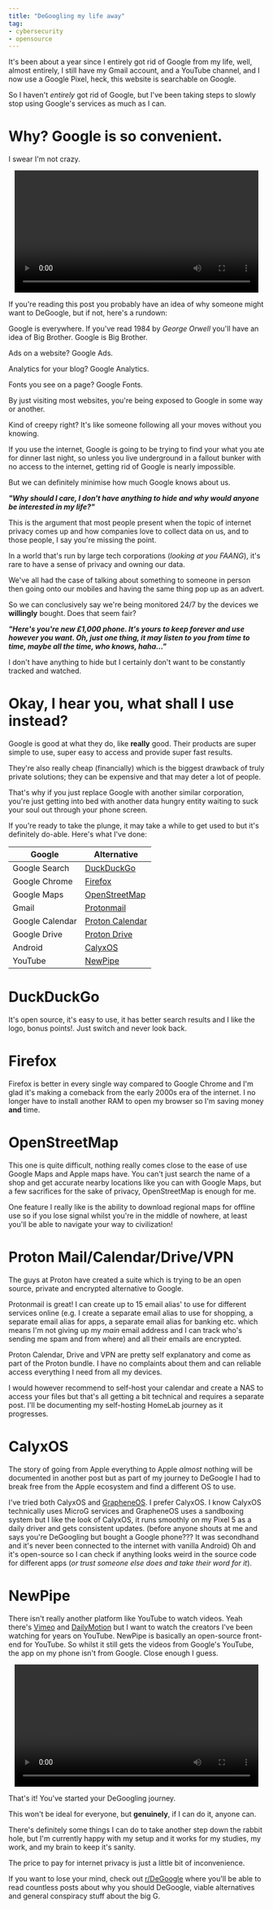 ```yaml
---
title: "DeGoogling my life away"
tag:
- cybersecurity
- opensource
---
```


It's been about a year since I entirely got rid of Google from my life, well, almost entirely, I still have my Gmail account, and a YouTube channel, and I now use a Google Pixel, heck, this website is searchable on Google.

So I haven't *entirely* got rid of Google, but I've been taking steps to slowly stop using Google's services as much as I can.

# Why? Google is so convenient.

I swear I'm not crazy.

<p style="text-align: center;">
    <video autoplay loop width=480px>
    <source src="/blog/images/conspiracy.mp4" type="video/mp4">
    Your browser does not support the video tag.
    </video> 
</p>

If you're reading this post you probably have an idea of why someone might want to DeGoogle, but if not, here's a rundown:

Google is everywhere. If you've read 1984 by *George Orwell* you'll have an idea of Big Brother. Google is Big Brother.

Ads on a website? Google Ads.

Analytics for your blog? Google Analytics.

Fonts you see on a page? Google Fonts.

By just visiting most websites, you're being exposed to Google in some way or another.

Kind of creepy right? It's like someone following all your moves without you knowing.

If you use the internet, Google is going to be trying to find your what you ate for dinner last night, so unless you live underground in a fallout bunker with no access to the internet, getting rid of Google is nearly impossible.

But we can definitely minimise how much Google knows about us.

***"Why should I care, I don't have anything to hide and why would anyone be interested in my life?"***

This is the argument that most people present when the topic of internet privacy comes up and how companies love to collect data on us, and to those people, I say you're missing the point.

In a world that's run by large tech corporations (*looking at you FAANG*), it's rare to have a sense of privacy and owning our data.

We've all had the case of talking about something to someone in person then going onto our mobiles and having the same thing pop up as an advert.

So we can conclusively say we're being monitored 24/7 by the devices we **willingly** bought. Does that seem fair?

***"Here's you're new £1,000 phone. It's yours to keep forever and use however you want. Oh, just one thing, it may listen to you from time to time, maybe all the time, who knows, haha..."***

I don't have anything to hide but I certainly don't want to be constantly tracked and watched. 

# Okay, I hear you, what shall I use instead?

Google is good at what they do, like **really** good. Their products are super simple to use, super easy to access and provide super fast results.

They're also really cheap (financially) which is the biggest drawback of truly private solutions; they can be expensive and that may deter a lot of people.

That's why if you just replace Google with another similar corporation, you're just getting into bed with another data hungry entity waiting to suck your soul out through your phone screen.

If you're ready to take the plunge, it may take a while to get used to but it's definitely do-able. Here's what I've done:

| Google | Alternative |
| --- | ----------- |
| Google Search | [DuckDuckGo](https://duckduckgo.com/) |
| Google Chrome | [Firefox](https://www.mozilla.org/en-US/firefox/new/) |
| Google Maps | [OpenStreetMap](https://www.openstreetmap.org) |
| Gmail | [Protonmail](https://proton.me/mail) |
| Google Calendar | [Proton Calendar](https://proton.me/calendar) |
| Google Drive | [Proton Drive](https://proton.me/drive) |
| Android | [CalyxOS](https://calyxos.org/) |
| YouTube | [NewPipe](https://newpipe.net/) |

# DuckDuckGo

It's open source, it's easy to use, it has better search results and I like the logo, bonus points!. Just switch and never look back.

# Firefox

Firefox is better in every single way compared to Google Chrome and I'm glad it's making a comeback from the early 2000s era of the internet. I no longer have to install another RAM to open my browser so I'm saving money **and** time.

# OpenStreetMap

This one is quite difficult, nothing really comes close to the ease of use Google Maps and Apple maps have. You can't just search the name of a shop and get accurate nearby locations like you can with Google Maps, but a few sacrifices for the sake of privacy, OpenStreetMap is enough for me.

One feature I really like is the ability to download regional maps for offline use so if you lose signal whilst you're in the middle of nowhere, at least you'll be able to navigate your way to civilization!

# Proton Mail/Calendar/Drive/VPN

The guys at Proton have created a suite which is trying to be an open source, private and encrypted alternative to Google.

Protonmail is great! I can create up to 15 email alias' to use for different services online (e.g. I create a separate email alias to use for shopping, a separate email alias for apps, a separate email alias for banking etc. which means I'm not giving up my *main* email address and I can track who's sending me spam and from where) and all their emails are encrypted.

Proton Calendar, Drive and VPN are pretty self explanatory and come as part of the Proton bundle. I have no complaints about them and can reliable access everything I need from all my devices.

I would however recommend to self-host your calendar and create a NAS to access your files but that's all getting a bit technical and requires a separate post. I'll be documenting my self-hosting HomeLab journey as it progresses.

# CalyxOS

The story of going from Apple everything to Apple *almost* nothing will be documented in another post but as part of my journey to DeGoogle I had to break free from the Apple ecosystem and find a different OS to use. 

I've tried both CalyxOS and [GrapheneOS](https://grapheneos.org/). I prefer CalyxOS. I know CalyxOS technically uses MicroG services and GrapheneOS uses a sandboxing system but I like the look of CalyxOS, it runs smoothly on my Pixel 5 as a daily driver and gets consistent updates. (before anyone shouts at me and says you're DeGoogling but bought a Google phone??? It was secondhand and it's never been connected to the internet with vanilla Android) Oh and it's open-source so I can check if anything looks weird in the source code for different apps (*or trust someone else does and take their word for it*).

# NewPipe

There isn't really another platform like YouTube to watch videos. Yeah there's [Vimeo](https://vimeo.com/) and [DailyMotion](https://www.dailymotion.com/gb) but I want to watch the creators I've been watching for years on YouTube. NewPipe is basically an open-source front-end for YouTube. So whilst it still gets the videos from Google's YouTube, the app on my phone isn't from Google. Close enough I guess.

<p style="text-align: center;">
    <video autoplay loop width=480px>
    <source src="/blog/images/spongebob-notes.mp4" type="video/mp4">
    Your browser does not support the video tag.
    </video> 
</p>

That's it! You've started your DeGoogling journey.

This won't be ideal for everyone, but **genuinely**, if I can do it, anyone can.

There's definitely some things I can do to take another step down the rabbit hole, but I'm currently happy with my setup and it works for my studies, my work, and my brain to keep it's sanity.

The price to pay for internet privacy is just a little bit of inconvenience.

If you want to lose your mind, check out [r/DeGoogle](https://www.reddit.com/r/degoogle/) where you'll be able to read countless posts about why you should DeGoogle, viable alternatives and general conspiracy stuff about the big G.